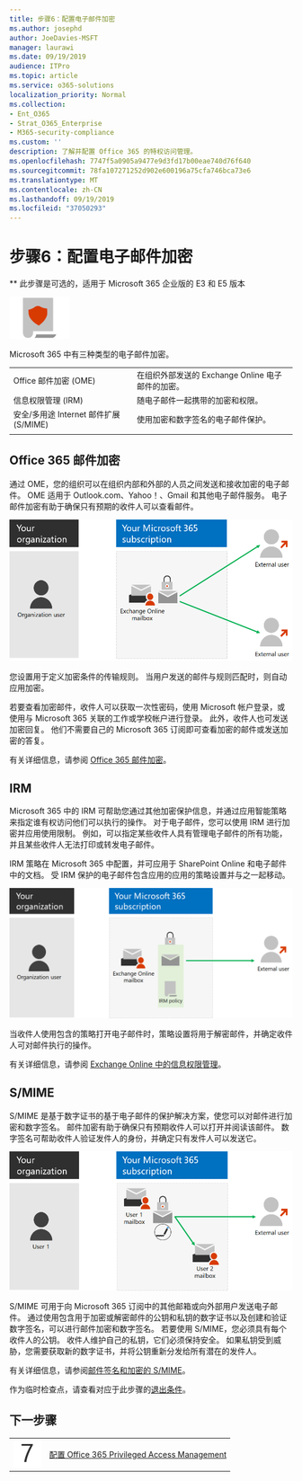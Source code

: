 ```yaml
---
title: 步骤6：配置电子邮件加密
ms.author: josephd
author: JoeDavies-MSFT
manager: laurawi
ms.date: 09/19/2019
audience: ITPro
ms.topic: article
ms.service: o365-solutions
localization_priority: Normal
ms.collection:
- Ent_O365
- Strat_O365_Enterprise
- M365-security-compliance
ms.custom: ''
description: 了解并配置 Office 365 的特权访问管理。
ms.openlocfilehash: 7747f5a0905a9477e9d3fd17b00eae740d76f640
ms.sourcegitcommit: 78fa107271252d902e600196a75cfa746bca73e6
ms.translationtype: MT
ms.contentlocale: zh-CN
ms.lasthandoff: 09/19/2019
ms.locfileid: "37050293"
---
```

# <a name="step-6-configure-email-encryption"></a>步骤6：配置电子邮件加密

** 此步骤是可选的，适用于 Microsoft 365 企业版的 E3 和 E5 版本

![](./media/deploy-foundation-infrastructure/infoprotection_icon-small.png)

Microsoft 365 中有三种类型的电子邮件加密。

|||
|:-------|:-----|
| Office 邮件加密 (OME) | 在组织外部发送的 Exchange Online 电子邮件的加密。 |
| 信息权限管理 (IRM) | 随电子邮件一起携带的加密和权限。 |
| 安全/多用途 Internet 邮件扩展 (S/MIME) | 使用加密和数字签名的电子邮件保护。 |
|||

## <a name="office-365-message-encryption"></a>Office 365 邮件加密

通过 OME，您的组织可以在组织内部和外部的人员之间发送和接收加密的电子邮件。 OME 适用于 Outlook.com、Yahoo！、Gmail 和其他电子邮件服务。 电子邮件加密有助于确保只有预期的收件人可以查看邮件。

![电子邮件的 OME 加密](./media/infoprotect-email-encryption/ome-encryption.png)

您设置用于定义加密条件的传输规则。 当用户发送的邮件与规则匹配时，则自动应用加密。

若要查看加密邮件，收件人可以获取一次性密码，使用 Microsoft 帐户登录，或使用与 Microsoft 365 关联的工作或学校帐户进行登录。 此外，收件人也可发送加密回复。 他们不需要自己的 Microsoft 365 订阅即可查看加密的邮件或发送加密的答复。

有关详细信息，请参阅 [Office 365 邮件加密](https://docs.microsoft.com/Office365/SecurityCompliance/ome)。

## <a name="irm"></a>IRM

Microsoft 365 中的 IRM 可帮助您通过其他加密保护信息，并通过应用智能策略来指定谁有权访问他们可以执行的操作。 对于电子邮件，您可以使用 IRM 进行加密并应用使用限制。 例如，可以指定某些收件人具有管理电子邮件的所有功能，并且某些收件人无法打印或转发电子邮件。 

IRM 策略在 Microsoft 365 中配置，并可应用于 SharePoint Online 和电子邮件中的文档。 受 IRM 保护的电子邮件包含应用的应用的策略设置并与之一起移动。 

![电子邮件的 IRM 保护](./media/infoprotect-email-encryption/irm-protection.png)

当收件人使用包含的策略打开电子邮件时，策略设置将用于解密邮件，并确定收件人可对邮件执行的操作。 

有关详细信息，请参阅 [Exchange Online 中的信息权限管理]( https://docs.microsoft.com/office365/SecurityCompliance/information-rights-management-in-exchange-online)。

## <a name="smime"></a>S/MIME

S/MIME 是基于数字证书的基于电子邮件的保护解决方案，使您可以对邮件进行加密和数字签名。 邮件加密有助于确保只有预期收件人可以打开并阅读该邮件。 数字签名可帮助收件人验证发件人的身份，并确定只有发件人可以发送它。

![电子邮件的 S/MIME 保护](./media/infoprotect-email-encryption/smime-protection.png)

S/MIME 可用于向 Microsoft 365 订阅中的其他邮箱或向外部用户发送电子邮件。
通过使用包含用于加密或解密邮件的公钥和私钥的数字证书以及创建和验证数字签名，可以进行邮件加密和数字签名。
若要使用 S/MIME，您必须具有每个收件人的公钥。 收件人维护自己的私钥，它们必须保持安全。 如果私钥受到威胁，您需要获取新的数字证书，并将公钥重新分发给所有潜在的发件人。

有关详细信息，请参阅[邮件签名和加密的 S/MIME](https://docs.microsoft.com/Exchange/policy-and-compliance/smime)。


作为临时检查点，请查看对应于此步骤的[退出条件](infoprotect-exit-criteria.md#crit-infoprotect-step6)。

## <a name="next-step"></a>下一步骤

|||
|:-------|:-----|
|![](./media/stepnumbers/Step7.png)|[配置 Office 365 Privileged Access Management](infoprotect-configure-privileged-access-management.md)|
